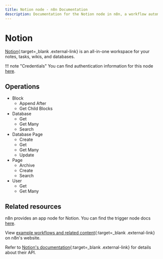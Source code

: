 ```yaml
---
title: Notion node - n8n Documentation
description: Documentation for the Notion node in n8n, a workflow automation platform. Includes details of operations and configuration, and links to examples and credentials information.
---
```


# Notion

[Notion](https://notion.so){:target=_blank .external-link} is an all-in-one workspace for your notes, tasks, wikis, and databases.

!!! note "Credentials"
    You can find authentication information for this node [here](/integrations/builtin/credentials/notion/).


## Operations

* Block
	* Append After
	* Get Child Blocks
* Database
	* Get
	* Get Many
	* Search
* Database Page
	* Create
	* Get
	* Get Many
	* Update
* Page
	* Archive
	* Create
	* Search
* User
	* Get
	* Get Many

## Related resources

n8n provides an app node for Notion. You can find the trigger node docs [here](/integrations/builtin/trigger-nodes/n8n-nodes-base.notiontrigger/).

View [example workflows and related content](https://n8n.io/integrations/notion-beta/){:target=_blank .external-link} on n8n's website.

Refer to [Notion's documentation](https://developers.notion.com/){:target=_blank .external-link} for details about their API.




